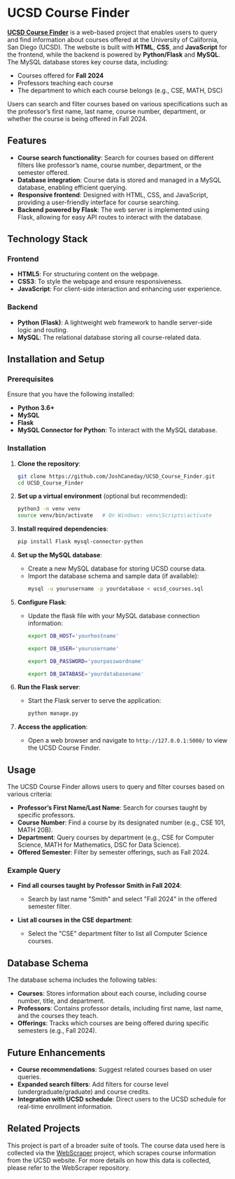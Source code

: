 # UCSD Course Finder

[**UCSD Course Finder**](http://ec2-3-145-214-87.us-east-2.compute.amazonaws.com/) is a web-based project that enables users to query and find information about courses offered at the University of California, San Diego (UCSD). The website is built with **HTML**, **CSS**, and **JavaScript** for the frontend, while the backend is powered by **Python/Flask** and **MySQL**. The MySQL database stores key course data, including:

- Courses offered for **Fall 2024**
- Professors teaching each course
- The department to which each course belongs (e.g., CSE, MATH, DSC)

Users can search and filter courses based on various specifications such as the professor’s first name, last name, course number, department, or whether the course is being offered in Fall 2024.

## Features

- **Course search functionality**: Search for courses based on different filters like professor’s name, course number, department, or the semester offered.
- **Database integration**: Course data is stored and managed in a MySQL database, enabling efficient querying.
- **Responsive frontend**: Designed with HTML, CSS, and JavaScript, providing a user-friendly interface for course searching.
- **Backend powered by Flask**: The web server is implemented using Flask, allowing for easy API routes to interact with the database.

## Technology Stack

### Frontend
- **HTML5**: For structuring content on the webpage.
- **CSS3**: To style the webpage and ensure responsiveness.
- **JavaScript**: For client-side interaction and enhancing user experience.

### Backend
- **Python (Flask)**: A lightweight web framework to handle server-side logic and routing.
- **MySQL**: The relational database storing all course-related data.

## Installation and Setup

### Prerequisites
Ensure that you have the following installed:
- **Python 3.6+**
- **MySQL**
- **Flask**
- **MySQL Connector for Python**: To interact with the MySQL database.

### Installation

1. **Clone the repository**:
   ```bash
   git clone https://github.com/JoshCaneday/UCSD_Course_Finder.git
   cd UCSD_Course_Finder
   ```

2. **Set up a virtual environment** (optional but recommended):
   ```bash
   python3 -m venv venv
   source venv/bin/activate   # On Windows: venv\Scripts\activate
   ```
3. **Install required dependencies**:
   ```bash
   pip install Flask mysql-connector-python
   ```
4. **Set up the MySQL database**:
   - Create a new MySQL database for storing UCSD course data.
   - Import the database schema and sample data (if available):
     ```bash
     mysql -u yourusername -p yourdatabase < ucsd_courses.sql
     ```

5. **Configure Flask**:
   - Update the flask file with your MySQL database connection information:
     ```bash
     export DB_HOST='yourhostname'
     ```
      ```bash
     export DB_USER='yourusername'
     ```
      ```bash
     export DB_PASSWORD='yourpasswordname'
     ```
      ```bash
     export DB_DATABASE='yourdatabasename'
     ```
6. **Run the Flask server**:
   - Start the Flask server to serve the application:
     ```bash
     python manage.py
     ```

7. **Access the application**:
   - Open a web browser and navigate to `http://127.0.0.1:5000/` to view the UCSD Course Finder.


## Usage

The UCSD Course Finder allows users to query and filter courses based on various criteria:

- **Professor’s First Name/Last Name**: Search for courses taught by specific professors.
- **Course Number**: Find a course by its designated number (e.g., CSE 101, MATH 20B).
- **Department**: Query courses by department (e.g., CSE for Computer Science, MATH for Mathematics, DSC for Data Science).
- **Offered Semester**: Filter by semester offerings, such as Fall 2024.

### Example Query

- **Find all courses taught by Professor Smith in Fall 2024**:
  - Search by last name "Smith" and select "Fall 2024" in the offered semester filter.
  
- **List all courses in the CSE department**:
  - Select the "CSE" department filter to list all Computer Science courses.

## Database Schema

The database schema includes the following tables:

- **Courses**: Stores information about each course, including course number, title, and department.
- **Professors**: Contains professor details, including first name, last name, and the courses they teach.
- **Offerings**: Tracks which courses are being offered during specific semesters (e.g., Fall 2024).

## Future Enhancements

- **Course recommendations**: Suggest related courses based on user queries.
- **Expanded search filters**: Add filters for course level (undergraduate/graduate) and course credits.
- **Integration with UCSD schedule**: Direct users to the UCSD schedule for real-time enrollment information.

## Related Projects

This project is part of a broader suite of tools. The course data used here is collected via the [WebScraper](https://github.com/JoshCaneday/WebScraper) project, which scrapes course information from the UCSD website. For more details on how this data is collected, please refer to the WebScraper repository.

